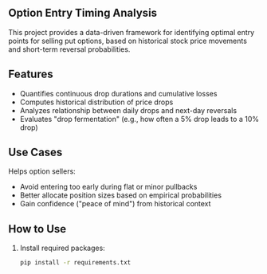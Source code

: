 ## Option Entry Timing Analysis

This project provides a data-driven framework for identifying optimal entry points for selling put options, based on historical stock price movements and short-term reversal probabilities.

## Features

- Quantifies continuous drop durations and cumulative losses
- Computes historical distribution of price drops
- Analyzes relationship between daily drops and next-day reversals
- Evaluates "drop fermentation" (e.g., how often a 5% drop leads to a 10% drop)

## Use Cases

Helps option sellers:
- Avoid entering too early during flat or minor pullbacks
- Better allocate position sizes based on empirical probabilities
- Gain confidence ("peace of mind") from historical context

## How to Use

1. Install required packages:

   ```bash
   pip install -r requirements.txt
